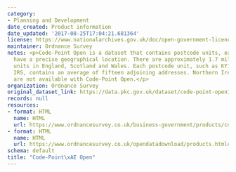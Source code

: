 ```yaml
---
category:
- Planning and Development
date_created: Product information
date_updated: '2017-08-25T17:04:21.681364'
license: https://www.nationalarchives.gov.uk/doc/open-government-licence/version/3/
maintainer: Ordnance Survey
notes: <p>Code-Point Open is a dataset that contains postcode units, each of which
  have a precise geographical location. There are approximately 1.7 million postcode
  units in England, Scotland and Wales. Each postcode unit, such as KY12 8UP or PO14
  2RS, contains an average of fifteen adjoining addresses. Northern Ireland postcodes
  are not available with Code-Point Open.</p>
organization: Ordnance Survey
original_dataset_link: https://data.pkc.gov.uk/dataset/code-point-open1
records: null
resources:
- format: HTML
  name: HTML
  url: https://www.ordnancesurvey.co.uk/business-government/products/code-point-open
- format: HTML
  name: HTML
  url: https://www.ordnancesurvey.co.uk/opendatadownload/products.html#CODEPO
schema: default
title: "Code-Point\xAE Open"
---
```

